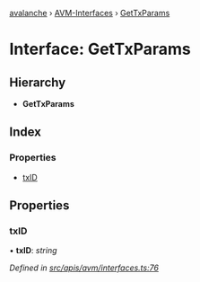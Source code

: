 [avalanche](../README.md) › [AVM-Interfaces](../modules/avm_interfaces.md) › [GetTxParams](avm_interfaces.gettxparams.md)

# Interface: GetTxParams

## Hierarchy

* **GetTxParams**

## Index

### Properties

* [txID](avm_interfaces.gettxparams.md#txid)

## Properties

###  txID

• **txID**: *string*

*Defined in [src/apis/avm/interfaces.ts:76](https://github.com/ava-labs/avalanchejs/blob/598fbcc/src/apis/avm/interfaces.ts#L76)*
